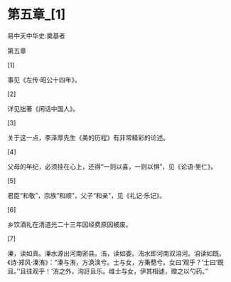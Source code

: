 # 第五章_[1]

易中天中华史:奠基者

第五章

[1]

事见《左传·昭公十四年》。

[2]

详见拙著《闲话中国人》。

[3]

关于这一点，李泽厚先生《美的历程》有非常精彩的论述。

[4]

父母的年纪，必须挂在心上，还得“一则以喜，一则以惧”，见《论语·里仁》。

[5]

君臣“和敬”，宗族“和顺”，父子“和亲”，见《礼记·乐记》。

[6]

乡饮酒礼在清道光二十三年因经费原因被废。

[7]

溱，读如真。溱水源出河南密县。洧，读如委。洧水即河南双洎河。洎读如既。《诗·郑风·溱洧》：“溱与洧，方涣涣兮。士与女，方秉蕑兮。女曰‘观乎？’士曰‘既且。’‘且往观乎！’洧之外，洵訏且乐。维士与女，伊其相谑，赠之以勺药。”